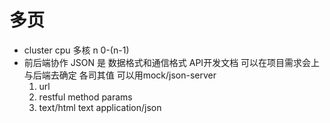 # 多页

- cluster cpu 多核
    n      0-(n-1)
- 前后端协作 JSON 是 数据格式和通信格式
  API开发文档 可以在项目需求会上与后端去确定
  各司其值 可以用mock/json-server
  1. url
  2. restful method params
  3. text/html text application/json